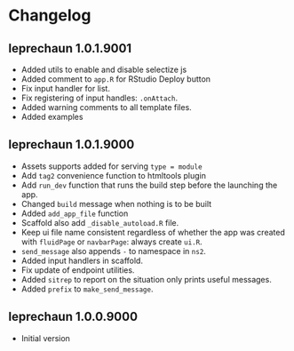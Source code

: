 # Changelog

## leprechaun 1.0.1.9001

- Added utils to enable and disable selectize js
- Added comment to `app.R` for RStudio Deploy button
- Fix input handler for list.
- Fix registering of input handles: `.onAttach`.
- Added warning comments to all template files.
- Added examples

## leprechaun 1.0.1.9000

- Assets supports added for serving `type = module`
- Add `tag2` convenience function to htmltools plugin
- Add `run_dev` function that runs the build step before
the launching the app.
- Changed `build` message when nothing is to be built
- Added `add_app_file` function
- Scaffold also add `_disable_autoload.R` file.
- Keep ui file name consistent regardless of whether the app
was created with `fluidPage` or `navbarPage`: always create
`ui.R`.
- `send_message` also appends `-` to namespace in `ns2`.
- Added input handlers in scaffold.
- Fix update of endpoint utilities.
- Added `sitrep` to report on the situation
only prints useful messages.
- Added `prefix` to `make_send_message`.

## leprechaun 1.0.0.9000

- Initial version
